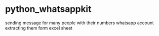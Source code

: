 # python_whatsappkit
sending message for many people with their numbers  whatsapp account extracting them form excel sheet 
